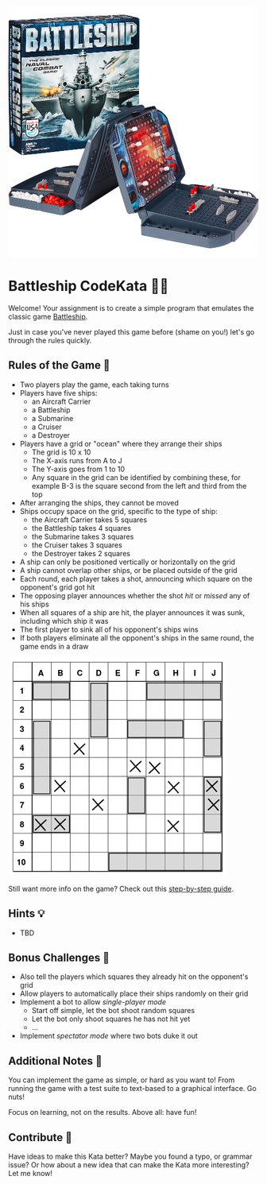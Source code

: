 ![Battleship Game](battleship_game.webp)

# Battleship CodeKata 🚢💥

Welcome! Your assignment is to create a simple program that emulates the classic game [Battleship](https://en.wikipedia.org/wiki/Battleship_(game)).

Just in case you've never played this game before (shame on you!) let's go through the rules quickly.

## Rules of the Game 📜
* Two players play the game, each taking turns
* Players have five ships:
	* an Aircraft Carrier
	* a Battleship
	* a Submarine
	* a Cruiser
	* a Destroyer
* Players have a grid or "ocean" where they arrange their ships
	* The grid is 10 x 10
	* The X-axis runs from A to J
	* The Y-axis goes from 1 to 10
	* Any square in the grid can be identified by combining these, for example B-3 is the square second from the left and third from the top
* After arranging the ships, they cannot be moved
* Ships occupy space on the grid, specific to the type of ship:
	* the Aircraft Carrier takes 5 squares 
	* the Battleship takes 4 squares
	* the Submarine takes 3 squares
	* the Cruiser takes 3 squares
	* the Destroyer takes 2 squares
* A ship can only be positioned vertically or horizontally on the grid
* A ship cannot overlap other ships, or be placed outside of the grid
* Each round, each player takes a shot, announcing which square on the opponent's grid got hit
* The opposing player announces whether the shot _hit_ or _missed_ any of his ships
* When all squares of a ship are hit, the player announces it was sunk, including which ship it was
* The first player to sink all of his opponent's ships wins
* If both players eliminate all the opponent's ships in the same round, the game ends in a draw

![Battleship Game Board](battleship_board.png)

Still want more info on the game? Check out this [step-by-step guide](https://www.wikihow.com/Play-Battleship).

## Hints 💡
* TBD

## Bonus Challenges 🥵
* Also tell the players which squares they already hit on the opponent's grid
* Allow players to automatically place their ships randomly on their grid
* Implement a bot to allow _single-player mode_
	* Start off simple, let the bot shoot random squares
	* Let the bot only shoot squares he has not hit yet
	* ...
* Implement _spectator mode_ where two bots duke it out

## Additional Notes 📝
You can implement the game as simple, or hard as you want to! From running the game with a test suite to text-based to a graphical interface. Go nuts!

Focus on learning, not on the results. Above all: have fun!

## Contribute 🙋
Have ideas to make this Kata better? Maybe you found a typo, or grammar issue? Or how about a new idea that can make the Kata more interesting? Let me know!
